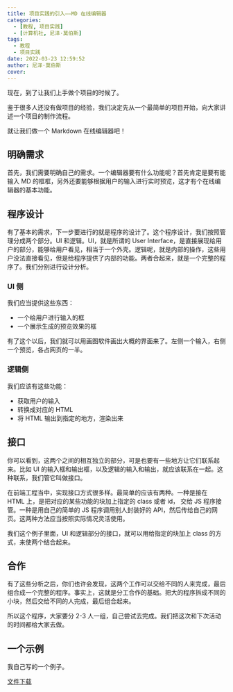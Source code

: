 ```yaml
---
title: 项目实践的引入——MD 在线编辑器
categories:
  - [教程, 项目实践]
  - [计算机社, 尼泽·莫伯斯]
tags:
  - 教程
  - 项目实践
date: 2022-03-23 12:59:52
author: 尼泽·莫伯斯
cover:
---
```


现在，到了让我们上手做个项目的时候了。

鉴于很多人还没有做项目的经验，我们决定先从一个最简单的项目开始，向大家讲述一个项目的制作流程。

就让我们做一个 Markdown 在线编辑器吧！

## 明确需求

首先，我们需要明确自己的需求。一个编辑器要有什么功能呢？首先肯定是要有能输入 MD 的框框，另外还要能够根据用户的输入进行实时预览，这才有个在线编辑器的基本功能。

## 程序设计

有了基本的需求，下一步要进行的就是程序的设计了。这个程序设计，我们按照管理分成两个部分。UI 和逻辑。UI，就是所谓的 User Interface，是直接展现给用户的部分，能够给用户看见，相当于一个外壳。逻辑呢，就是内部的操作，这些用户没法直接看见，但是给程序提供了内部的功能。两者合起来，就是一个完整的程序了。我们分别进行设计分析。

### UI 侧

我们应当提供这些东西：

- 一个给用户进行输入的框
- 一个展示生成的预览效果的框

有了这个以后，我们就可以用画图软件画出大概的界面来了。左侧一个输入，右侧一个预览，各占网页的一半。

### 逻辑侧

我们应该有这些功能：

- 获取用户的输入
- 转换成对应的 HTML
- 将 HTML 输出到指定的地方，渲染出来

## 接口

你可以看到，这两个之间的相互独立的部分，可是也要有一些地方让它们联系起来。比如 UI 的输入框和输出框，以及逻辑的输入和输出，就应该联系在一起。这种联系，我们管它叫做接口。

在前端工程当中，实现接口方式很多样。最简单的应该有两种。一种是接在 HTML 上，是把对应的某些功能的块加上指定的 class 或者 id， 交给 JS 程序接管。一种是用自己的简单的 JS 程序调用别人封装好的 API，然后传给自己的网页。这两种方法应当按照实际情况灵活使用。

我们这个例子里面，UI 和逻辑部分的接口，就可以用给指定的块加上 class 的方式，来使两个结合起来。

## 合作

有了这些分析之后，你们也许会发现，这两个工作可以交给不同的人来完成，最后组合成一个完整的程序。事实上，这就是分工合作的基础。把大的程序拆成不同的小块，然后交给不同的人完成，最后组合起来。

所以这个程序，大家要分 2-3 人一组，自己尝试去完成。我们把这次和下次活动的时间都给大家去做。

## 一个示例

我自己写的一个例子。

[文件下载](./md-editor-example.zip)
